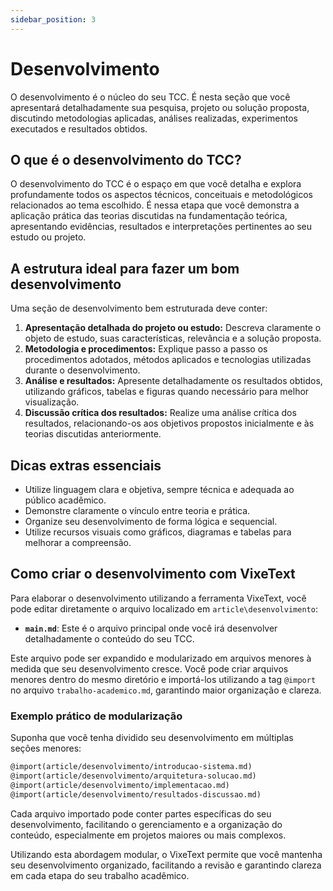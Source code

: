 ```yaml
---
sidebar_position: 3
---
```


# Desenvolvimento

O desenvolvimento é o núcleo do seu TCC. É nesta seção que você apresentará detalhadamente sua pesquisa, projeto ou solução proposta, discutindo metodologias aplicadas, análises realizadas, experimentos executados e resultados obtidos.

## O que é o desenvolvimento do TCC?

O desenvolvimento do TCC é o espaço em que você detalha e explora profundamente todos os aspectos técnicos, conceituais e metodológicos relacionados ao tema escolhido. É nessa etapa que você demonstra a aplicação prática das teorias discutidas na fundamentação teórica, apresentando evidências, resultados e interpretações pertinentes ao seu estudo ou projeto.

## A estrutura ideal para fazer um bom desenvolvimento

Uma seção de desenvolvimento bem estruturada deve conter:

1. **Apresentação detalhada do projeto ou estudo:** Descreva claramente o objeto de estudo, suas características, relevância e a solução proposta.
2. **Metodologia e procedimentos:** Explique passo a passo os procedimentos adotados, métodos aplicados e tecnologias utilizadas durante o desenvolvimento.
3. **Análise e resultados:** Apresente detalhadamente os resultados obtidos, utilizando gráficos, tabelas e figuras quando necessário para melhor visualização.
4. **Discussão crítica dos resultados:** Realize uma análise crítica dos resultados, relacionando-os aos objetivos propostos inicialmente e às teorias discutidas anteriormente.

## Dicas extras essenciais

- Utilize linguagem clara e objetiva, sempre técnica e adequada ao público acadêmico.
- Demonstre claramente o vínculo entre teoria e prática.
- Organize seu desenvolvimento de forma lógica e sequencial.
- Utilize recursos visuais como gráficos, diagramas e tabelas para melhorar a compreensão.

## Como criar o desenvolvimento com VixeText

Para elaborar o desenvolvimento utilizando a ferramenta VixeText, você pode editar diretamente o arquivo localizado em `article\desenvolvimento`:

- **`main.md`**: Este é o arquivo principal onde você irá desenvolver detalhadamente o conteúdo do seu TCC.

Este arquivo pode ser expandido e modularizado em arquivos menores à medida que seu desenvolvimento cresce. Você pode criar arquivos menores dentro do mesmo diretório e importá-los utilizando a tag `@import` no arquivo `trabalho-academico.md`, garantindo maior organização e clareza.

### Exemplo prático de modularização

Suponha que você tenha dividido seu desenvolvimento em múltiplas seções menores:

```md
@import(article/desenvolvimento/introducao-sistema.md)
@import(article/desenvolvimento/arquitetura-solucao.md)
@import(article/desenvolvimento/implementacao.md)
@import(article/desenvolvimento/resultados-discussao.md)
```

Cada arquivo importado pode conter partes específicas do seu desenvolvimento, facilitando o gerenciamento e a organização do conteúdo, especialmente em projetos maiores ou mais complexos.

Utilizando esta abordagem modular, o VixeText permite que você mantenha seu desenvolvimento organizado, facilitando a revisão e garantindo clareza em cada etapa do seu trabalho acadêmico.
